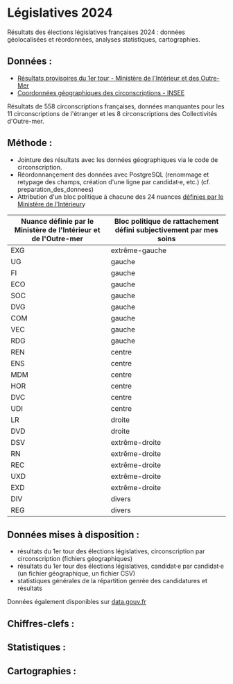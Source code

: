 # Législatives 2024

Résultats des élections législatives françaises 2024 : données géolocalisées et réordonnées, analyses statistiques, cartographies.

## Données :

- [Résultats provisoires du 1er tour - Ministère de l'Intérieur et des Outre-Mer](https://www.data.gouv.fr/fr/datasets/elections-legislatives-des-30-juin-et-7-juillet-2024-resultats-provisoires-du-1er-tour/)
- [Coordonnées géographiques des circonscriptions - INSEE](https://www.insee.fr/fr/statistiques/6441661?sommaire=6436478)

Résultats de 558 circonscriptions françaises, données manquantes pour les 11 circonscriptions de l'étranger et les 8 circonscriptions des Collectivités d'Outre-mer.

## Méthode :

- Jointure des résultats avec les données géographiques via le code de circonscription.
- Réordonnançement des données avec PostgreSQL (renommage et retypage des champs, création d'une ligne par candidat·e, etc.) (cf. preparation_des_donnees)
- Attribution d'un bloc politique à chacune des 24 nuances [définies par le Ministère de l'Intérieur](https://www.resultats-elections.interieur.gouv.fr/legislatives2024/referentiel.html)y

| Nuance définie par le Ministère de l'Intérieur et de l'Outre-mer | Bloc politique de rattachement défini subjectivement par mes soins |
| ---------------------------------------------------------------- | ------------------------------------------------------------------ |
| EXG                                                              | extrême-gauche                                                     |
| UG                                                               | gauche                                                             |
| FI                                                               | gauche                                                             |
| ECO                                                              | gauche                                                             |
| SOC                                                              | gauche                                                             |
| DVG                                                              | gauche                                                             |
| COM                                                              | gauche                                                             |
| VEC                                                              | gauche                                                             |
| RDG                                                              | gauche                                                             |
| REN                                                              | centre                                                             |
| ENS                                                              | centre                                                             |
| MDM                                                              | centre                                                             |
| HOR                                                              | centre                                                             |
| DVC                                                              | centre                                                             |
| UDI                                                              | centre                                                             |
| LR                                                               | droite                                                             |
| DVD                                                              | droite                                                             |
| DSV                                                              | extrême-droite                                                     |
| RN                                                               | extrême-droite                                                     |
| REC                                                              | extrême-droite                                                     |
| UXD                                                              | extrême-droite                                                     |
| EXD                                                              | extrême-droite                                                     |
| DIV                                                              | divers                                                             |
| REG                                                              | divers                                                             |

## Données mises à disposition :

- résultats du 1er tour des élections législatives, circonscription par circonscription (fichiers géographiques)
- résultats du 1er tour des élections législatives, candidat·e par candidat·e (un fichier géographique, un fichier CSV)
- statistiques générales de la répartition genrée des candidatures et résultats

Données également disponibles sur [data.gouv.fr](https://www.data.gouv.fr/fr/datasets/resultats-provisoires-des-elections-legislatives-francaises-2024-donnees-geolocalisees/)

## Chiffres-clefs :

## Statistiques :

## Cartographies :
